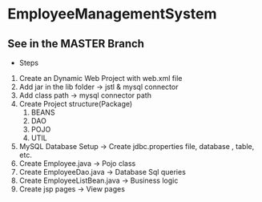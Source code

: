 # EmployeeManagementSystem
## See in the MASTER Branch 
* Steps
1. Create an Dynamic Web Project with web.xml file
2. Add jar in the lib folder -> jstl & mysql connector
3. Add class path -> mysql connector path
4. Create Project structure(Package)
    1. BEANS
    2. DAO
    3. POJO
    4. UTIL
5. MySQL Database Setup -> Create jdbc.properties file, database , table, etc.
6. Create Employee.java -> Pojo class
7. Create EmployeeDao.java -> Database Sql queries
8. Create EmployeeListBean.java -> Business logic
9. Create jsp pages -> View pages
